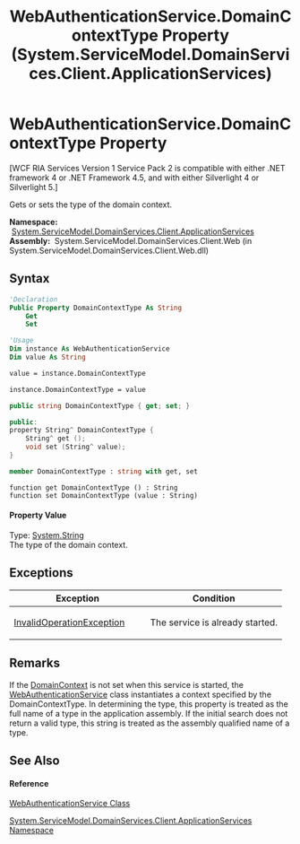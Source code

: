 ﻿---
title: WebAuthenticationService.DomainContextType Property  (System.ServiceModel.DomainServices.Client.ApplicationServices)
TOCTitle: DomainContextType Property
ms:assetid: P:System.ServiceModel.DomainServices.Client.ApplicationServices.WebAuthenticationService.DomainContextType
ms:mtpsurl: https://msdn.microsoft.com/en-us/library/system.servicemodel.domainservices.client.applicationservices.webauthenticationservice.domaincontexttype(v=VS.91)
ms:contentKeyID: 28898918
ms.date: 01/27/2012
mtps_version: v=VS.91
f1_keywords:
- System.ServiceModel.DomainServices.Client.ApplicationServices.WebAuthenticationService.DomainContextType
- System.ServiceModel.DomainServices.Client.ApplicationServices.WebAuthenticationService.get_DomainContextType
- System.ServiceModel.DomainServices.Client.ApplicationServices.WebAuthenticationService.set_DomainContextType
dev_langs:
- CSharp
- JScript
- VB
- FSharp
- c++
api_location:
- System.ServiceModel.DomainServices.Client.Web.dll
api_name:
- System.ServiceModel.DomainServices.Client.ApplicationServices.WebAuthenticationService.DomainContextType
- System.ServiceModel.DomainServices.Client.ApplicationServices.WebAuthenticationService.get_DomainContextType
- System.ServiceModel.DomainServices.Client.ApplicationServices.WebAuthenticationService.set_DomainContextType
api_type:
- Managed
topic_type:
- apiref
- kbSyntax
product_family_name: VS
ROBOTS: INDEX,FOLLOW
---

# WebAuthenticationService.DomainContextType Property

\[WCF RIA Services Version 1 Service Pack 2 is compatible with either .NET framework 4 or .NET Framework 4.5, and with either Silverlight 4 or Silverlight 5.\]

Gets or sets the type of the domain context.

**Namespace:**  [System.ServiceModel.DomainServices.Client.ApplicationServices](ff457765\(v=vs.91\).md)  
**Assembly:**  System.ServiceModel.DomainServices.Client.Web (in System.ServiceModel.DomainServices.Client.Web.dll)

## Syntax

``` vb
'Declaration
Public Property DomainContextType As String
    Get
    Set
```

``` vb
'Usage
Dim instance As WebAuthenticationService
Dim value As String

value = instance.DomainContextType

instance.DomainContextType = value
```

``` csharp
public string DomainContextType { get; set; }
```

``` c++
public:
property String^ DomainContextType {
    String^ get ();
    void set (String^ value);
}
```

``` fsharp
member DomainContextType : string with get, set
```

``` jscript
function get DomainContextType () : String
function set DomainContextType (value : String)
```

#### Property Value

Type: [System.String](https://msdn.microsoft.com/en-us/library/s1wwdcbf)  
The type of the domain context.  

## Exceptions

<table>
<colgroup>
<col style="width: 50%" />
<col style="width: 50%" />
</colgroup>
<thead>
<tr class="header">
<th>Exception</th>
<th>Condition</th>
</tr>
</thead>
<tbody>
<tr class="odd">
<td><a href="https://msdn.microsoft.com/en-us/library/2asft85a">InvalidOperationException</a></td>
<td><p>The service is already started.</p></td>
</tr>
</tbody>
</table>

## Remarks

If the [DomainContext](ff457937\(v=vs.91\).md) is not set when this service is started, the [WebAuthenticationService](ff457928\(v=vs.91\).md) class instantiates a context specified by the DomainContextType. In determining the type, this property is treated as the full name of a type in the application assembly. If the initial search does not return a valid type, this string is treated as the assembly qualified name of a type.

## See Also

#### Reference

[WebAuthenticationService Class](ff457928\(v=vs.91\).md)

[System.ServiceModel.DomainServices.Client.ApplicationServices Namespace](ff457765\(v=vs.91\).md)

